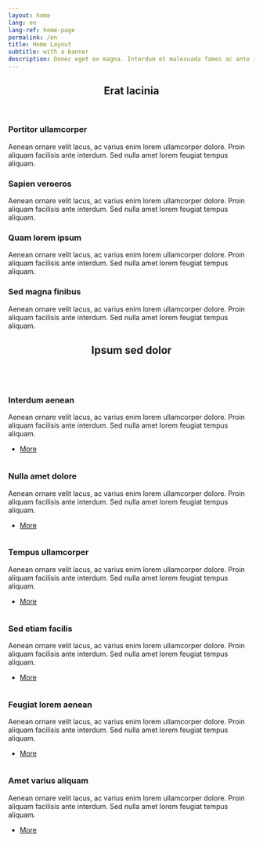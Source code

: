 ```yaml
---
layout: home
lang: en
lang-ref: home-page
permalink: /en
title: Home Layout
subtitle: with a banner
description: Donec eget ex magna. Interdum et malesuada fames ac ante ipsum primis in faucibus. Pellentesque venenatis dolor imperdiet dolor mattis sagittis.
---
```

<!-- Section -->
<section>
    <header class="major">
        <h2>Erat lacinia</h2>
    </header>
    <div class="features">
        <article>
            <span class="icon fa-diamond"></span>
            <div class="content">
                <h3>Portitor ullamcorper</h3>
                <p>Aenean ornare velit lacus, ac varius enim lorem ullamcorper dolore. Proin aliquam facilisis ante interdum. Sed nulla amet lorem feugiat tempus aliquam.</p>
            </div>
        </article>
        <article>
            <span class="icon fa-paper-plane"></span>
            <div class="content">
                <h3>Sapien veroeros</h3>
                <p>Aenean ornare velit lacus, ac varius enim lorem ullamcorper dolore. Proin aliquam facilisis ante interdum. Sed nulla amet lorem feugiat tempus aliquam.</p>
            </div>
        </article>
        <article>
            <span class="icon fa-rocket"></span>
            <div class="content">
                <h3>Quam lorem ipsum</h3>
                <p>Aenean ornare velit lacus, ac varius enim lorem ullamcorper dolore. Proin aliquam facilisis ante interdum. Sed nulla amet lorem feugiat tempus aliquam.</p>
            </div>
        </article>
        <article>
            <span class="icon fa-signal"></span>
            <div class="content">
                <h3>Sed magna finibus</h3>
                <p>Aenean ornare velit lacus, ac varius enim lorem ullamcorper dolore. Proin aliquam facilisis ante interdum. Sed nulla amet lorem feugiat tempus aliquam.</p>
            </div>
        </article>
    </div>
</section>

<!-- Section -->
<section>
    <header class="major">
        <h2>Ipsum sed dolor</h2>
    </header>
    <div class="posts">
        <article>
            <a href="#" class="image"><img src="{{ 'assets/images/pic01.jpg' | absolute_url }}" alt="" /></a>
            <h3>Interdum aenean</h3>
            <p>Aenean ornare velit lacus, ac varius enim lorem ullamcorper dolore. Proin aliquam facilisis ante interdum. Sed nulla amet lorem feugiat tempus aliquam.</p>
            <ul class="actions">
                <li><a href="#" class="button">More</a></li>
            </ul>
        </article>
        <article>
            <a href="#" class="image"><img src="{{ 'assets/images/pic02.jpg' | absolute_url }}" alt="" /></a>
            <h3>Nulla amet dolore</h3>
            <p>Aenean ornare velit lacus, ac varius enim lorem ullamcorper dolore. Proin aliquam facilisis ante interdum. Sed nulla amet lorem feugiat tempus aliquam.</p>
            <ul class="actions">
                <li><a href="#" class="button">More</a></li>
            </ul>
        </article>
        <article>
            <a href="#" class="image"><img src="{{ 'assets/images/pic03.jpg' | absolute_url }}" alt="" /></a>
            <h3>Tempus ullamcorper</h3>
            <p>Aenean ornare velit lacus, ac varius enim lorem ullamcorper dolore. Proin aliquam facilisis ante interdum. Sed nulla amet lorem feugiat tempus aliquam.</p>
            <ul class="actions">
                <li><a href="#" class="button">More</a></li>
            </ul>
        </article>
        <article>
            <a href="#" class="image"><img src="{{ 'assets/images/pic04.jpg' | absolute_url }}" alt="" /></a>
            <h3>Sed etiam facilis</h3>
            <p>Aenean ornare velit lacus, ac varius enim lorem ullamcorper dolore. Proin aliquam facilisis ante interdum. Sed nulla amet lorem feugiat tempus aliquam.</p>
            <ul class="actions">
                <li><a href="#" class="button">More</a></li>
            </ul>
        </article>
        <article>
            <a href="#" class="image"><img src="{{ 'assets/images/pic05.jpg' | absolute_url }}" alt="" /></a>
            <h3>Feugiat lorem aenean</h3>
            <p>Aenean ornare velit lacus, ac varius enim lorem ullamcorper dolore. Proin aliquam facilisis ante interdum. Sed nulla amet lorem feugiat tempus aliquam.</p>
            <ul class="actions">
                <li><a href="#" class="button">More</a></li>
            </ul>
        </article>
        <article>
            <a href="#" class="image"><img src="{{ 'assets/images/pic06.jpg' | absolute_url }}" alt="" /></a>
            <h3>Amet varius aliquam</h3>
            <p>Aenean ornare velit lacus, ac varius enim lorem ullamcorper dolore. Proin aliquam facilisis ante interdum. Sed nulla amet lorem feugiat tempus aliquam.</p>
            <ul class="actions">
                <li><a href="#" class="button">More</a></li>
            </ul>
        </article>
    </div>
</section>